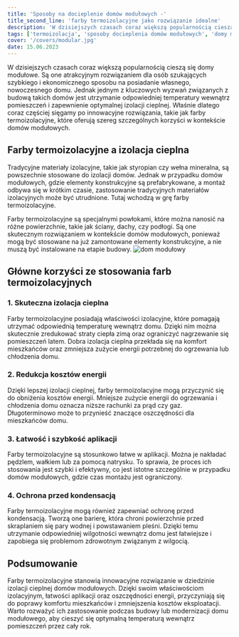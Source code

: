 ```yaml
---
title: 'Sposoby na docieplenie domów modułowych -'
title_second_line: 'farby termoizolacyjne jako rozwiązanie idealne'
description: 'W dzisiejszych czasach coraz większą popularnością cieszą się domy modułowe. Są one atrakcyjnym rozwiązaniem dla osób szukających szybkiego i ekonomicznego sposobu na posiadanie własnego, nowoczesnego domu. Jednak jednym z kluczowych wyzwań związanych z budową takich domów jest utrzymanie odpowiedniej temperatury wewnątrz pomieszczeń i zapewnienie optymalnej izolacji cieplnej. Właśnie dlatego coraz częściej sięgamy po innowacyjne rozwiązania, takie jak farby termoizolacyjne, które oferują szereg szczególnych korzyści w kontekście domów modułowych'
tags: ['termoizolacja', 'sposoby docieplenia domów modułowych', 'domy modułowe', 'domy szkieletowe']
cover: '/covers/modular.jpg'
date: 15.06.2023
---
```


W dzisiejszych czasach coraz większą popularnością cieszą się domy modułowe. Są one atrakcyjnym rozwiązaniem dla osób szukających szybkiego i ekonomicznego sposobu na posiadanie własnego, nowoczesnego domu. Jednak jednym z kluczowych wyzwań związanych z budową takich domów jest utrzymanie odpowiedniej temperatury wewnątrz pomieszczeń i zapewnienie optymalnej izolacji cieplnej. Właśnie dlatego coraz częściej sięgamy po innowacyjne rozwiązania, takie jak farby termoizolacyjne, które oferują szereg szczególnych korzyści w kontekście domów modułowych.

## Farby termoizolacyjne a izolacja cieplna

Tradycyjne materiały izolacyjne, takie jak styropian czy wełna mineralna, są powszechnie stosowane do izolacji domów. Jednak w przypadku domów modułowych, gdzie elementy konstrukcyjne są prefabrykowane, a montaż odbywa się w krótkim czasie, zastosowanie tradycyjnych materiałów izolacyjnych może być utrudnione. Tutaj wchodzą w grę farby termoizolacyjne.

Farby termoizolacyjne są specjalnymi powłokami, które można nanosić na różne powierzchnie, takie jak ściany, dachy, czy podłogi. Są one skutecznym rozwiązaniem w kontekście domów modułowych, ponieważ mogą być stosowane na już zamontowane elementy konstrukcyjne, a nie muszą być instalowane na etapie budowy.
![dom modułowy](/covers/modular.jpg)

## Główne korzyści ze stosowania farb termoizolacyjnych

### 1. Skuteczna izolacja cieplna

Farby termoizolacyjne posiadają właściwości izolacyjne, które pomagają utrzymać odpowiednią temperaturę wewnątrz domu. Dzięki nim można skutecznie zredukować straty ciepła zimą oraz ograniczyć nagrzewanie się pomieszczeń latem. Dobra izolacja cieplna przekłada się na komfort mieszkańców oraz zmniejsza zużycie energii potrzebnej do ogrzewania lub chłodzenia domu.

### 2. Redukcja kosztów energii

Dzięki lepszej izolacji cieplnej, farby termoizolacyjne mogą przyczynić się do obniżenia kosztów energii. Mniejsze zużycie energii do ogrzewania i chłodzenia domu oznacza niższe rachunki za prąd czy gaz. Długoterminowo może to przynieść znaczące oszczędności dla mieszkańców domu.

### 3. Łatwość i szybkość aplikacji

Farby termoizolacyjne są stosunkowo łatwe w aplikacji. Można je nakładać pędzlem, wałkiem lub za pomocą natrysku. To sprawia, że proces ich stosowania jest szybki i efektywny, co jest istotne szczególnie w przypadku domów modułowych, gdzie czas montażu jest ograniczony.

### 4. Ochrona przed kondensacją

Farby termoizolacyjne mogą również zapewniać ochronę przed kondensacją. Tworzą one barierę, która chroni powierzchnie przed skraplaniem się pary wodnej i powstawaniem pleśni. Dzięki temu utrzymanie odpowiedniej wilgotności wewnątrz domu jest łatwiejsze i zapobiega się problemom zdrowotnym związanym z wilgocią.

## Podsumowanie

Farby termoizolacyjne stanowią innowacyjne rozwiązanie w dziedzinie izolacji cieplnej domów modułowych. Dzięki swoim właściwościom izolacyjnym, łatwości aplikacji oraz oszczędności energii, przyczyniają się do poprawy komfortu mieszkańców i zmniejszenia kosztów eksploatacji. Warto rozważyć ich zastosowanie podczas budowy lub modernizacji domu modułowego, aby cieszyć się optymalną temperaturą wewnątrz pomieszczeń przez cały rok.
